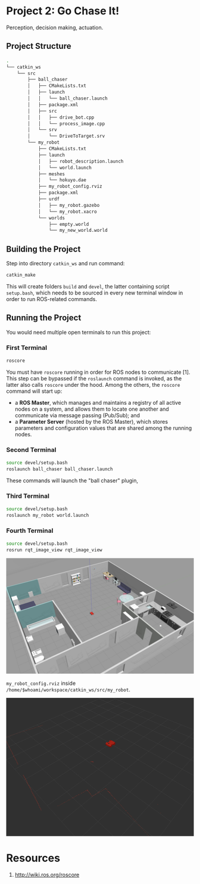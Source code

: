 # Project 2: Go Chase It!

Perception, decision making, actuation.

## Project Structure

```bash
.
└── catkin_ws
    └── src
        ├── ball_chaser
        │   ├── CMakeLists.txt
        │   ├── launch
        │   │   └── ball_chaser.launch
        │   ├── package.xml
        │   ├── src
        │   │   ├── drive_bot.cpp
        │   │   └── process_image.cpp
        │   └── srv
        │       └── DriveToTarget.srv
        └── my_robot
            ├── CMakeLists.txt
            ├── launch
            │   ├── robot_description.launch
            │   └── world.launch
            ├── meshes
            │   └── hokuyo.dae
            ├── my_robot_config.rviz
            ├── package.xml
            ├── urdf
            │   ├── my_robot.gazebo
            │   └── my_robot.xacro
            └── worlds
                ├── empty.world
                └── my_new_world.world
```

## Building the Project

Step into directory `catkin_ws` and run command:

```bash
catkin_make
```

This will create folders `build` and `devel`, the latter containing script `setup.bash`, which needs to be sourced in every new terminal window in order to run ROS-related commands.

## Running the Project

You would need multiple open terminals to run this project:

### First Terminal

```bash
roscore
```

You must have `roscore` running in order for ROS nodes to communicate [1]. This step can be bypassed if the `roslaunch` command is invoked, as the latter also calls `roscore` under the hood. Among the others, the `roscore` command will start up:

- a __ROS Master__, which manages and maintains a registry of all active nodes on a system, and allows them to locate one another and communicate via message passing (Pub/Sub); and
- a __Parameter Server__ (hosted by the ROS Master), which stores parameters and configuration values that are shared among the running nodes.

### Second Terminal

```bash
source devel/setup.bash
roslaunch ball_chaser ball_chaser.launch
```

These commands will launch the "ball chaser" plugin, 

### Third Terminal

```bash
source devel/setup.bash
roslaunch my_robot world.launch
```

### Fourth Terminal

```bash
source devel/setup.bash
rosrun rqt_image_view rqt_image_view
```

![My world](./img/img2.png)

`my_robot_config.rviz` inside `/home/$whoami/workspace/catkin_ws/src/my_robot`.

![RViz Lidar View](./img/img3.png)

# Resources

1. http://wiki.ros.org/roscore
